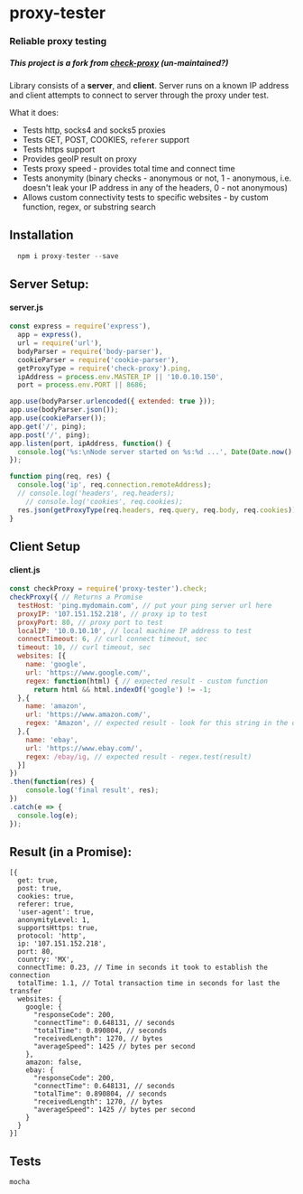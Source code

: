 # proxy-tester

### Reliable proxy testing
##### This project is a fork from [check-proxy](https://www.npmjs.com/package/check-proxy) (un-maintained?)

Library consists of a **server**, and **client**. Server runs on a known IP address and client attempts to connect to server through the proxy under test. 

What it does:
 * Tests http, socks4 and socks5 proxies
 * Tests GET, POST, COOKIES, `referer` support
 * Tests https support
 * Provides geoIP result on proxy
 * Tests proxy speed - provides total time and connect time
 * Tests anonymity (binary checks - anonymous or not, 1 - anonymous, i.e. doesn't leak your IP address in any of the headers, 0 - not anonymous)
 * Allows custom connectivity tests to specific websites - by custom function, regex, or substring search

## Installation

````javascript
  npm i proxy-tester --save
````
## Server Setup:
#### server.js
````javascript
const express = require('express'),
  app = express(),
  url = require('url'),
  bodyParser = require('body-parser'),
  cookieParser = require('cookie-parser'),
  getProxyType = require('check-proxy').ping,
  ipAddress = process.env.MASTER_IP || '10.0.10.150',
  port = process.env.PORT || 8686;

app.use(bodyParser.urlencoded({ extended: true }));
app.use(bodyParser.json());
app.use(cookieParser());
app.get('/', ping);
app.post('/', ping);
app.listen(port, ipAddress, function() {
  console.log('%s:\nNode server started on %s:%d ...', Date(Date.now() ), ipAddress, port);
});

function ping(req, res) {
  console.log('ip', req.connection.remoteAddress);
  // console.log('headers', req.headers);
	// console.log('cookies', req.cookies);
  res.json(getProxyType(req.headers, req.query, req.body, req.cookies));
}
````
## Client Setup
#### client.js
````javascript
const checkProxy = require('proxy-tester').check;
checkProxy({ // Returns a Promise
  testHost: 'ping.mydomain.com', // put your ping server url here
  proxyIP: '107.151.152.218', // proxy ip to test
  proxyPort: 80, // proxy port to test
  localIP: '10.0.10.10', // local machine IP address to test
  connectTimeout: 6, // curl connect timeout, sec
  timeout: 10, // curl timeout, sec
  websites: [{
    name: 'google',
    url: 'https://www.google.com/',
    regex: function(html) { // expected result - custom function
      return html && html.indexOf('google') != -1;
  },{
    name: 'amazon',
    url: 'https://www.amazon.com/',
    regex: 'Amazon', // expected result - look for this string in the output
  },{
    name: 'ebay',
    url: 'https://www.ebay.com/',
    regex: /ebay/ig, // expected result - regex.test(result)
  }]
})
.then(function(res) {
	console.log('final result', res);
})
.catch(e => {
  console.log(e);
});
````

## Result (in a Promise):
```
[{
  get: true,
  post: true,
  cookies: true,
  referer: true,
  'user-agent': true,
  anonymityLevel: 1,
  supportsHttps: true,
  protocol: 'http',
  ip: '107.151.152.218',
  port: 80,
  country: 'MX',
  connectTime: 0.23, // Time in seconds it took to establish the connection
  totalTime: 1.1, // Total transaction time in seconds for last the transfer
  websites: {
    google: {
      "responseCode": 200,
      "connectTime": 0.648131, // seconds
      "totalTime": 0.890804, // seconds
      "receivedLength": 1270, // bytes
      "averageSpeed": 1425 // bytes per second
    },
    amazon: false,
    ebay: {
      "responseCode": 200,
      "connectTime": 0.648131, // seconds
      "totalTime": 0.890804, // seconds
      "receivedLength": 1270, // bytes
      "averageSpeed": 1425 // bytes per second
    }
  }
}]
```

## Tests
```
mocha
```